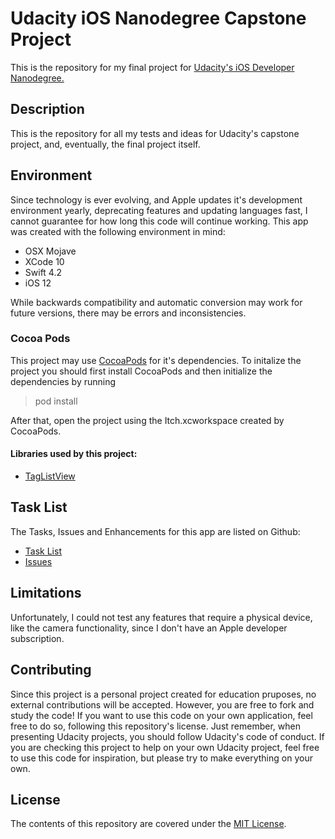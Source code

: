 # Udacity iOS Nanodegree Capstone Project

This is the repository for my final project for [Udacity's iOS Developer Nanodegree.](https://www.udacity.com)

## Description
This is the repository for all my tests and ideas for Udacity's capstone project, and, eventually, the final project itself.

## Environment

Since technology is ever evolving, and Apple updates it's development environment yearly, deprecating features and updating languages fast, I cannot guarantee for how long this code will continue working. This app was created with the following environment in mind:

* OSX Mojave
* XCode 10
* Swift 4.2
* iOS 12

While backwards compatibility and automatic conversion may work for future versions, there may be errors and inconsistencies.

### Cocoa Pods

This project may use [CocoaPods](https://cocoapods.org/) for it's dependencies. To initalize the project you should first install CocoaPods and then initialize the dependencies by running

> pod install

After that, open the project using the Itch.xcworkspace created by CocoaPods.

#### Libraries used by this project:
* [TagListView](https://github.com/ElaWorkshop/TagListView)

## Task List

The Tasks, Issues and Enhancements for this app are listed on Github:

* [Task List](https://github.com/DioMuller/udacity-ios-capstone/projects/1)
* [Issues](https://github.com/DioMuller/udacity-ios-capstone/issues)

## Limitations
Unfortunately, I could not test any features that require a physical device, like the camera functionality, since I don't have an Apple developer subscription.

## Contributing
Since this project is a personal project created for education pruposes, no external contributions will be accepted. However, you are free to fork and study the code! If you want to use this code on your own application, feel free to do so, following this repository's license. Just remember, when presenting Udacity projects, you should follow Udacity's code of conduct. If you are checking this project to help on your own Udacity project, feel free to use this code for inspiration, but please try to make everything on your own.

## License
The contents of this repository are covered under the [MIT License](LICENSE).
